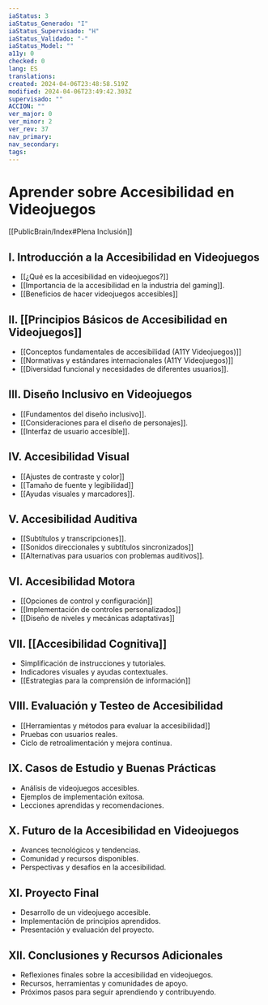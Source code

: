 ```yaml
---
iaStatus: 3
iaStatus_Generado: "I"
iaStatus_Supervisado: "H"
iaStatus_Validado: "-"
iaStatus_Model: ""
a11y: 0
checked: 0
lang: ES
translations: 
created: 2024-04-06T23:48:58.519Z
modified: 2024-04-06T23:49:42.303Z
supervisado: ""
ACCION: ""
ver_major: 0
ver_minor: 2
ver_rev: 37
nav_primary: 
nav_secondary: 
tags:
---
```

# Aprender sobre Accesibilidad en Videojuegos

[[PublicBrain/Index#Plena Inclusión]]


## I. Introducción a la Accesibilidad en Videojuegos

   - [[¿Qué es la accesibilidad en videojuegos?]]
   - [[Importancia de la accesibilidad en la industria del gaming]].
   - [[Beneficios de hacer videojuegos accesibles]]

## II. [[Principios Básicos de Accesibilidad en Videojuegos]]
   - [[Conceptos fundamentales de accesibilidad (A11Y Videojuegos)]]
   - [[Normativas y estándares internacionales (A11Y Videojuegos)]]
   - [[Diversidad funcional y necesidades de diferentes usuarios]].

## III. Diseño Inclusivo en Videojuegos
   - [[Fundamentos del diseño inclusivo]].
   - [[Consideraciones para el diseño de personajes]].
   - [[Interfaz de usuario accesible]].

## IV. Accesibilidad Visual
   - [[Ajustes de contraste y color]]
   - [[Tamaño de fuente y legibilidad]]
   - [[Ayudas visuales y marcadores]].

## V. Accesibilidad Auditiva
   - [[Subtítulos y transcripciones]].
   - [[Sonidos direccionales y subtítulos sincronizados]]
   - [[Alternativas para usuarios con problemas auditivos]].

## VI. Accesibilidad Motora
   - [[Opciones de control y configuración]]
   - [[Implementación de controles personalizados]]
   - [[Diseño de niveles y mecánicas adaptativas]]

## VII. [[Accesibilidad Cognitiva]]
   - Simplificación de instrucciones y tutoriales.
   - Indicadores visuales y ayudas contextuales.
   - [[Estrategias para la comprensión de información]]

## VIII. Evaluación y Testeo de Accesibilidad
   - [[Herramientas y métodos para evaluar la accesibilidad]]
   - Pruebas con usuarios reales.
   - Ciclo de retroalimentación y mejora continua.

## IX. Casos de Estudio y Buenas Prácticas
   - Análisis de videojuegos accesibles.
   - Ejemplos de implementación exitosa.
   - Lecciones aprendidas y recomendaciones.

## X. Futuro de la Accesibilidad en Videojuegos
   - Avances tecnológicos y tendencias.
   - Comunidad y recursos disponibles.
   - Perspectivas y desafíos en la accesibilidad.

## XI. Proyecto Final
   - Desarrollo de un videojuego accesible.
   - Implementación de principios aprendidos.
   - Presentación y evaluación del proyecto.

## XII. Conclusiones y Recursos Adicionales
   - Reflexiones finales sobre la accesibilidad en videojuegos.
   - Recursos, herramientas y comunidades de apoyo.
   - Próximos pasos para seguir aprendiendo y contribuyendo.


